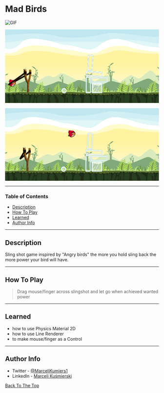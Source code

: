 # Mad Birds

![GIF](Docs/game.gif)

![1](Docs/Screenshot_1.png)

![2](Docs/Screenshot_2.png)



---

### Table of Contents


- [Description](#description)
- [How To Play](#how-to-play)
- [Learned](#learned)
- [Author Info](#author-info)

---

## Description
Sling shot game inspired by "Angry birds" the more you hold sling back the more power your bird will have.




---

## How To Play
> Drag mouse/finger across slingshot and let go when achieved wanted power  


---

## Learned 
- how to use Physics Material 2D
- how to use Line Renderer
- to make mouse/finger as a Control




---


## Author Info

- Twitter - [@MarceliKumiers1](https://twitter.com/MarceliKumiers1)
- LinkedIn - [Marceli Kuśmierski](https://www.linkedin.com/in/marceli-ku%C5%9Bmierski-321969165/)

[Back To The Top](#Mad-Birds)
